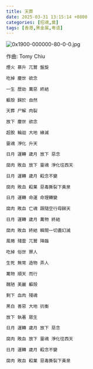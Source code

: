 ```yaml
---
title: 天葬
date: 2025-03-31 13:15:14 +0800
categories: [招魂,奠]
tags: [香港,黑金属,粤语]
---
```


![0x1900-000000-80-0-0.jpg](https://b2.235421.xyz/pic/2025/03/c34e11d81c2795806d861f1ac7becf72.jpg)

作曲: Tomy Chiu

```txt
煙火 慕升 兀鷲 盤旋
    
吃掉 塵世 欲念
    
一生 歷劫 萬惡 終結
    
軀殼 歸於 自然
    
天葬 尸解 肉裂
    
放下 塵世 欲念
    
超脫 輪迴 大地 緣滅
    
靈魂 淨化 升天
    
日月 運轉 歲月 放下 惡念
    
腐肉 敗血 放下 靈魂 淨化往西天
    
日月 運轉 歲月 殺念不變
    
腐肉 敗血 殺業 惡毒撕裂下黃泉
    
日月 運轉 命運 命理轉變
    
腐肉 敗血 亡魂 跟隨空行母歸天
    
日月 運轉 歲月 萬物 終結
    
腐肉 敗血 終結 瞬間一切盡幻滅
    
風捲 殘雲 兀鷲 降臨
    
吃掉 俗世 罪人
    
生死 無常 造物 弄人
    
萬物 順天 而行
    
醜陋 美麗 軀殼
    
剩下 血肉 殘魂
    
黑白 善惡 大地 抗衡
    
放下 執著 眾生
    
日月 運轉 歲月 放下 惡念
    
腐肉 敗血 放下 靈魂 淨化往西天
    
日月 運轉 歲月 殺念不變
    
腐肉 敗血 殺業 惡毒撕裂下黃泉
```